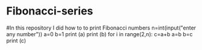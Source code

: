 # Fibonacci-series
#In this repository I did how to to print Fibonacci numbers
n=int(input("enter any number"))
a=0
b=1
print (a)
print (b)
for i in range(2,n):
    c=a+b
    a=b
    b=c
    print (c)
